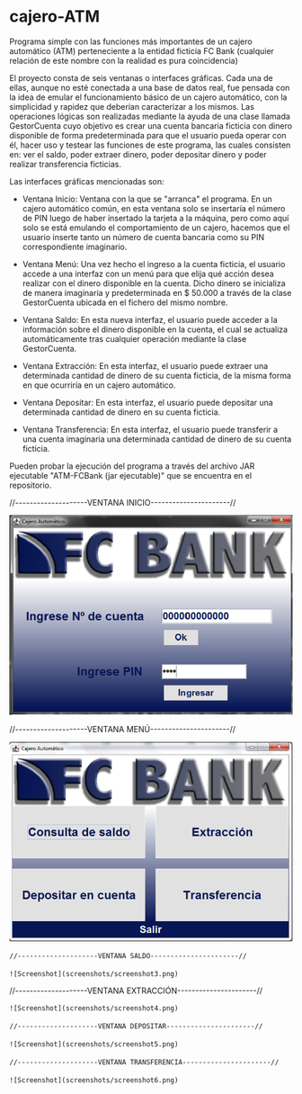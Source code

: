 # cajero-ATM
Programa simple con las funciones más importantes de un cajero automático (ATM) perteneciente a la entidad ficticia FC Bank
(cualquier relación de este nombre con la realidad es pura coincidencia)

El proyecto consta de seis ventanas o interfaces gráficas. Cada una de ellas, aunque no esté conectada a una base de datos real, 
fue pensada con la idea de emular el funcionamiento básico de un cajero automático, con la simplicidad y rapidez que 
deberían caracterizar a los mismos. Las operaciones lógicas son realizadas mediante la ayuda de una clase llamada GestorCuenta
cuyo objetivo es crear una cuenta bancaria ficticia con dinero disponible de forma predeterminada para que el usuario pueda
operar con él, hacer uso y testear las funciones de este programa, las cuales consisten en: ver el saldo, poder extraer dinero, 
poder depositar dinero y poder realizar transferencia ficticias.

Las interfaces gráficas mencionadas son:

- Ventana Inicio:
  Ventana con la que se "arranca" el programa. En un cajero automático común, en esta ventana solo se insertaría el número de PIN
  luego de haber insertado la tarjeta a la máquina, pero como aquí solo se está emulando el comportamiento de un cajero, hacemos
  que el usuario inserte tanto un número de cuenta bancaria como su PIN correspondiente imaginario.
 
- Ventana Menú:
  Una vez hecho el ingreso a la cuenta ficticia, el usuario accede a una interfaz con un menú para que elija qué acción desea realizar
  con el dinero disponible en la cuenta. Dicho dinero se inicializa de manera imaginaria y predeterminada en $ 50.000 a través de la clase 
  GestorCuenta ubicada en el fichero del mismo nombre.
  
- Ventana Saldo:
  En esta nueva interfaz, el usuario puede acceder a la información sobre el dinero disponible en la cuenta, el cual se actualiza 
  automáticamente tras cualquier operación mediante la clase GestorCuenta.
    
- Ventana Extracción:
  En esta interfaz, el usuario puede extraer una determinada cantidad de dinero de su cuenta ficticia, de la misma forma en que 
  ocurriría en un cajero automático.

- Ventana Depositar:
  En esta interfaz, el usuario puede depositar una determinada cantidad de dinero en su cuenta ficticia.

- Ventana Transferencia:
  En esta interfaz, el usuario puede transferir a una cuenta imaginaria una determinada cantidad de dinero de su cuenta ficticia.
  
Pueden probar la ejecución del programa a través del archivo JAR ejecutable "ATM-FCBank (jar ejecutable)" que se encuentra en el repositorio.
  
  //--------------------VENTANA INICIO----------------------//
  
  ![Screenshot](screenshots/screenshot1.png)
  
  //--------------------VENTANA MENÚ----------------------//
  
   ![Screenshot](screenshots/screenshot2.png)
   
    //--------------------VENTANA SALDO----------------------//
    
    ![Screenshot](screenshots/screenshot3.png)
  
   //--------------------VENTANA EXTRACCIÓN----------------------//
   
    ![Screenshot](screenshots/screenshot4.png)
    
    //--------------------VENTANA DEPOSITAR----------------------//
   
    ![Screenshot](screenshots/screenshot5.png)
    
    //--------------------VENTANA TRANSFERENCIA----------------------//
   
    ![Screenshot](screenshots/screenshot6.png)
   
